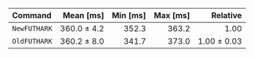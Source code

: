 | Command | Mean [ms] | Min [ms] | Max [ms] | Relative |
|:---|---:|---:|---:|---:|
| `NewFUTHARK` | 360.0 ± 4.2 | 352.3 | 363.2 | 1.00 |
| `OldFUTHARK` | 360.2 ± 8.0 | 341.7 | 373.0 | 1.00 ± 0.03 |

